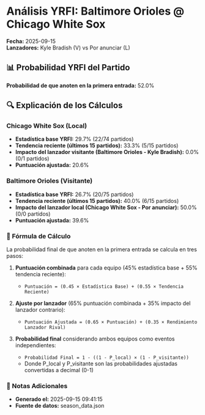 # Análisis YRFI: Baltimore Orioles @ Chicago White Sox

**Fecha:** 2025-09-15  
**Lanzadores:** Kyle Bradish (V) vs Por anunciar (L)

## 📊 Probabilidad YRFI del Partido

**Probabilidad de que anoten en la primera entrada:** 52.0%

## 🔍 Explicación de los Cálculos

### Chicago White Sox (Local)
- **Estadística base YRFI:** 29.7% (22/74 partidos)
- **Tendencia reciente (últimos 15 partidos):** 33.3% (5/15 partidos)
- **Impacto del lanzador visitante (Baltimore Orioles - Kyle Bradish):** 0.0% (0/1 partidos)
- **Puntuación ajustada:** 20.6%

### Baltimore Orioles (Visitante)
- **Estadística base YRFI:** 26.7% (20/75 partidos)
- **Tendencia reciente (últimos 15 partidos):** 40.0% (6/15 partidos)
- **Impacto del lanzador local (Chicago White Sox - Por anunciar):** 50.0% (0/0 partidos)
- **Puntuación ajustada:** 39.6%

### 📝 Fórmula de Cálculo

La probabilidad final de que anoten en la primera entrada se calcula en tres pasos:

1. **Puntuación combinada** para cada equipo (45% estadística base + 55% tendencia reciente):
   - `Puntuación = (0.45 × Estadística Base) + (0.55 × Tendencia Reciente)`

2. **Ajuste por lanzador** (65% puntuación combinada + 35% impacto del lanzador contrario):
   - `Puntuación Ajustada = (0.65 × Puntuación) + (0.35 × Rendimiento Lanzador Rival)`

3. **Probabilidad final** considerando ambos equipos como eventos independientes:
   - `Probabilidad Final = 1 - ((1 - P_local) × (1 - P_visitante))`
   - Donde P_local y P_visitante son las probabilidades ajustadas convertidas a decimal (0-1)

### 📌 Notas Adicionales

- **Generado el:** 2025-09-15 09:41:15
- **Fuente de datos:** season_data.json
